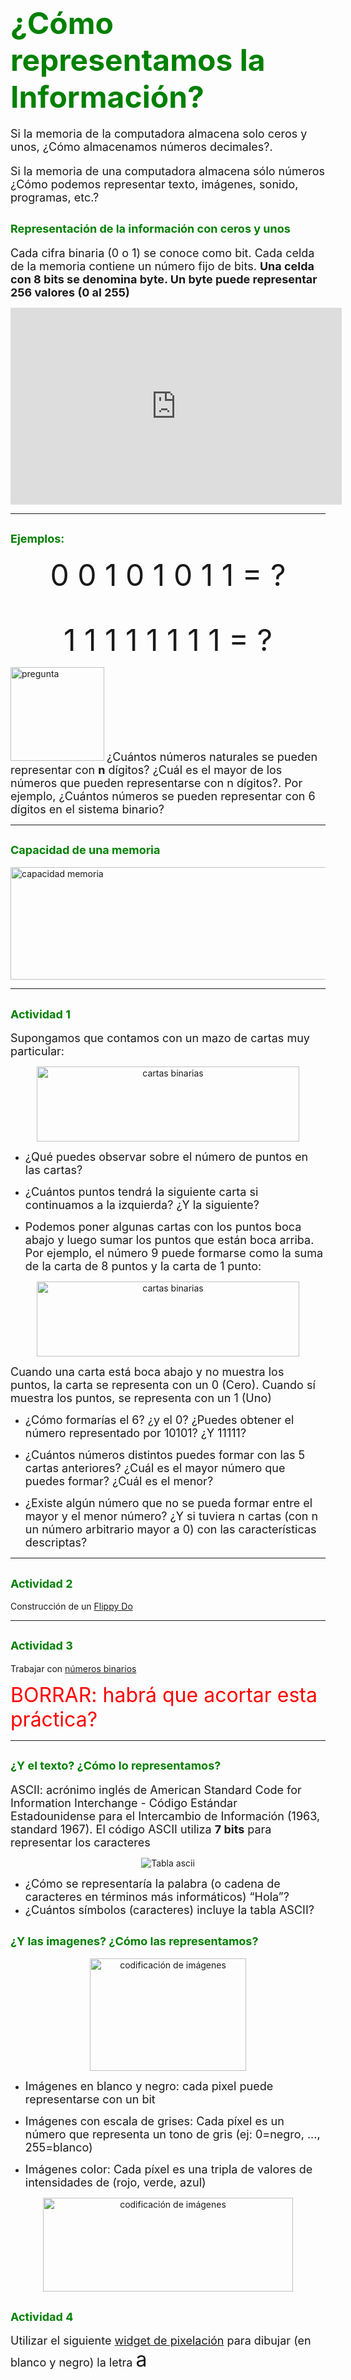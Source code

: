 # <span style="color:green"> <font size = 10 > ¿Cómo representamos la Información?</font> </span>

<font size = 4 > Si la memoria de la computadora almacena solo ceros y unos, ¿Cómo almacenamos números decimales?.

 Si la memoria de una computadora almacena sólo números ¿Cómo podemos representar texto, imágenes, sonido, programas, etc.?

</font>

## <span style="color:green"> <font size = 4 > Representación de  la información con ceros y unos </font> </span> 

<font size = 4 > Cada cifra binaria (0 o 1) se conoce como bit. Cada celda de la memoria contiene un número fijo de bits. **Una celda con 8 bits se denomina byte. Un byte puede representar 256 valores (0 al 255)** </font>



<iframe width="530" height="315" src="https://www.youtube.com/embed/icrl3U0IVqw?si=qhdyxsDjpU8fuGQc" title="YouTube video player" frameborder="0" allow="accelerometer; autoplay; clipboard-write; encrypted-media; gyroscope; picture-in-picture; web-share" allowfullscreen></iframe>

* * *

## <span style="color:green"> <font size = 4 > Ejemplos: </font> </span> 

<center>
<font size = 7 > 0 0 1 0 1 0 1 1 = ? </font>
</center>

&nbsp;


<center>
<font size = 7 > 1 1 1 1 1 1 1 1 = ? </font> 
</center>


 <img src="/img/pregunta.jpg" alt="pregunta" style="height: 150px; width:150px;"/> <font size = 4 > 
¿Cuántos números naturales se pueden representar con **n** dígitos? 
¿Cuál es el mayor de los números que pueden representarse con n dígitos?. 
Por ejemplo, ¿Cuántos números se pueden representar con 6 dígitos en el sistema binario? </font>

* * *

## <span style="color:green"> <font size = 4 > Capacidad de una memoria </font> </span>

 <img src="/img/capacidadmemoria.png" alt="capacidad memoria" style="height: 180px; width:800px;"/>  


* * *

## <span style="color:green"> <font size = 4 > Actividad 1 </font> </span>
 <font size = 4 >  Supongamos que contamos con un mazo de cartas muy particular: </font>
<center>
 <img src="/img/cartasbinarias.png" alt="cartas binarias" style="height: 120px; width:420px;"/>  
</center>


* <font size = 4 >  ¿Qué puedes observar sobre el número de puntos en las cartas? </font>

*  <font size = 4 >  ¿Cuántos puntos tendrá la siguiente carta si continuamos a la izquierda? ¿Y la siguiente? </font>

*  <font size = 4 >  Podemos poner algunas cartas con los puntos boca abajo y luego sumar los puntos que están boca arriba. Por ejemplo, el número 9 puede formarse como la suma de la carta de 8 puntos y la carta de 1 punto: </font>


<center>
 <img src="/img/cartasbinarias2.png" alt="cartas binarias" style="height: 120px; width:420px;"/>  
</center>

<font size = 4 > Cuando una carta está boca abajo y no muestra los puntos, la carta se representa con un 0 (Cero). Cuando sí muestra los puntos, se representa con un 1 (Uno)</font>

* <font size = 4 > ¿Cómo formarías el 6? ¿y el 0? ¿Puedes obtener el número representado por 10101? ¿Y 11111? </font>

* <font size = 4 >  ¿Cuántos números distintos puedes formar con las 5 cartas anteriores? ¿Cuál es el mayor número que puedes formar? ¿Cuál es el menor? </font>

* <font size = 4 > ¿Existe algún número que no se pueda formar entre el mayor y el menor número? ¿Y si tuviera n cartas (con n un número arbitrario mayor a 0) con las características descriptas?
</font>

* * *

## <span style="color:green"> <font size = 4 > Actividad 2 </font> </span>

Construcción de un [Flippy Do](https://drive.google.com/file/d/1MKUDxJKTkjJpOmWiQxSRqf9kNbLZ13Pc/view)
* * *


## <span style="color:green"> <font size = 4 > Actividad 3 </font> </span>
Trabajar con [números binarios](https://docs.google.com/document/d/1ceVQ3OLUBtFrGDKy1LhDUpFE4zeU-qo1j6iWVaHYl94/edit)

<span style="color:red">  <font size = 6 >  BORRAR: habrá que acortar esta práctica? </font></span>

* * *

## <span style="color:green"> <font size = 4 > ¿Y el texto? ¿Cómo lo representamos?  </font> </span> 

<font size = 4 > ASCII: acrónimo inglés de American Standard Code for Information Interchange - Código Estándar Estadounidense para el Intercambio de Información (1963, standard 1967). El código ASCII utiliza **7 bits** para representar los caracteres </font>


<center>
 <img src="/img/ascii.jpg" alt="Tabla ascii" />  
</center>



* <font size = 4 > ¿Cómo se representaría la palabra (o cadena de caracteres en términos más informáticos) “Hola”? </font>
*  <font size = 4 > ¿Cuántos símbolos (caracteres) incluye la tabla ASCII? </font>


## <span style="color:green"> <font size = 4 > ¿Y las imagenes? ¿Cómo las representamos?  </font> </span> 


<center>
 <img src="/img/pixel.png" alt="codificación de imágenes" style="height: 180px; width:250px;"//>  
</center>


* <font size = 4 >  Imágenes en blanco y negro: cada pixel puede representarse con un bit </font>

* <font size = 4 > Imágenes con escala de grises: Cada píxel es un número que representa un tono de gris (ej: 0=negro, ..., 255=blanco) </font>

* <font size = 4 > Imágenes color: Cada píxel es una tripla de valores de intensidades de (rojo, verde, azul) </font>

<center>
 <img src="/img/pixel2.png" alt="codificación de imágenes" style="height: 150px; width:400px;"//>  
</center>

## <span style="color:green"> <font size = 4 > Actividad 4 </font> </span>
<font size = 4 > Utilizar el siguiente [widget de pixelación](https://studio.code.org/s/pixelation/lessons/2/levels/1) para dibujar 
(en blanco y negro) la letra </font> <font size = 6 > a </font> 




